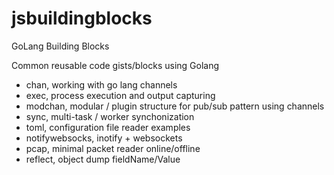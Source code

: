 # jsbuildingblocks

GoLang Building Blocks

Common reusable code gists/blocks using Golang

- chan, working with go lang channels
- exec, process execution and output capturing
- modchan, modular / plugin structure for pub/sub pattern using channels
- sync, multi-task / worker synchonization  
- toml, configuration file reader examples
- notifywebsocks, inotify + websockets 
- pcap, minimal packet reader online/offline
- reflect, object dump fieldName/Value
